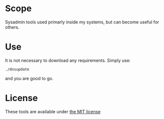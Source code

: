 # Scope
Sysadmin tools used primarly inside my systems, but can become useful for others.

# Use
It is not necessary to download any requirements. Simply use:
```
./dnsupdate
```

and you are good to go.

# License
These tools are available under [the MIT license](http://opensource.org/licenses/MIT)
